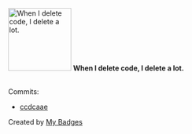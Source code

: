 <img src="https://my-badges.github.io/my-badges/mass-delete-commit.png" alt="When I delete code, I delete a lot." title="When I delete code, I delete a lot." width="128">
<strong>When I delete code, I delete a lot.</strong>
<br><br>

Commits:

- <a href="https://github.com/conwnet/github1s/commit/ccdcaaec8c0ccf3cccb9e3aaaaaa72e9982d7775">ccdcaae</a>


Created by <a href="https://github.com/my-badges/my-badges">My Badges</a>